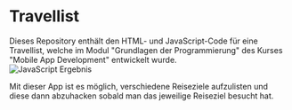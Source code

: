 # Travellist
Dieses Repository enthält den HTML- und JavaScript-Code für eine Travellist, welche im Modul "Grundlagen der Programmierung" des Kurses "Mobile App Development" entwickelt wurde.  
![JavaScript Ergebnis]("../img/travellist.png)


Mit dieser App ist es möglich, verschiedene Reiseziele aufzulisten und diese dann abzuhacken sobald man das jeweilige Reiseziel besucht hat. 
